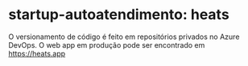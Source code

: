 # startup-autoatendimento: heats
O versionamento de código é feito em repositórios privados no Azure DevOps.
O web app em produção pode ser encontrado em https://heats.app
